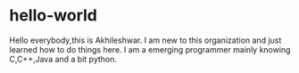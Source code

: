 # hello-world
Hello everybody,this is Akhileshwar.
I am new to this organization and just learned how to do things here.
I am a emerging programmer mainly knowing C,C++,Java and a bit python.
